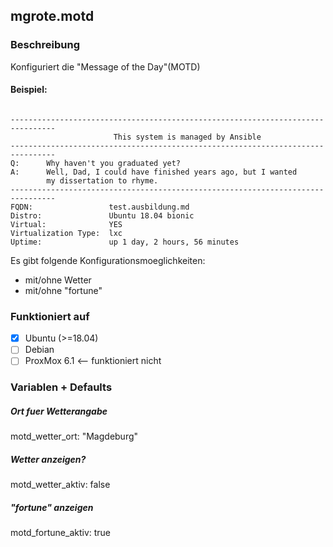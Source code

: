 ## mgrote.motd

### Beschreibung
Konfiguriert die "Message of the Day"(MOTD)
#### Beispiel:
```

--------------------------------------------------------------------------------
                       This system is managed by Ansible
--------------------------------------------------------------------------------
Q:      Why haven't you graduated yet?
A:      Well, Dad, I could have finished years ago, but I wanted
        my dissertation to rhyme.
--------------------------------------------------------------------------------
FQDN:                 test.ausbildung.md
Distro:               Ubuntu 18.04 bionic
Virtual:              YES
Virtualization Type:  lxc
Uptime:               up 1 day, 2 hours, 56 minutes

```

Es gibt folgende Konfigurationsmoeglichkeiten:
- mit/ohne Wetter
- mit/ohne "fortune"


### Funktioniert auf
- [x] Ubuntu (>=18.04)
- [ ] Debian
- [ ] ProxMox 6.1 <-- funktioniert nicht

### Variablen + Defaults
##### Ort fuer Wetterangabe
motd_wetter_ort: "Magdeburg"
##### Wetter anzeigen?
motd_wetter_aktiv: false
##### "fortune" anzeigen
motd_fortune_aktiv: true

